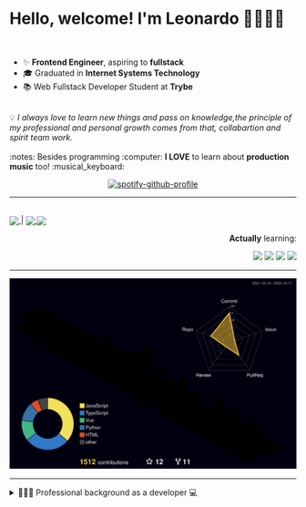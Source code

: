 # Hello, welcome! I'm Leonardo 🌈👨🏽‍💻
<p align="right">
<img src="https://upload.wikimedia.org/wikipedia/en/thumb/0/05/Flag_of_Brazil.svg/1200px-Flag_of_Brazil.svg.png" width=20 height=15 / >
<img src="https://upload.wikimedia.org/wikipedia/commons/2/2b/Bandeira_do_estado_de_S%C3%A3o_Paulo.svg" width=20 height=15 / >
</p>

- ✨ <b>Frontend Engineer</b>, aspiring to <b>fullstack</b>
- 🎓 Graduated in <b>Internet Systems Technology</b>
- 📚 Web Fullstack Developer Student at <b>Trybe</b>
<br>
💡 <i>I always love to learn new things and pass on knowledge,the principle of my professional and personal growth comes from that, collabartion and spirit team work.</i>
<br><br>
:notes: Besides programming :computer:
<b>I LOVE</b> to learn about <b>production music</b> too! :musical_keyboard:

<div align=center>
    
 [![spotify-github-profile](https://spotify-github-profile.vercel.app/api/view?uid=lcds90&cover_image=true&theme=novatorem&bar_color=ac61d2&bar_color_cover=false)](https://spotify-github-profile.vercel.app/api/view?uid=lcds90&redirect=true)
    
</div>

* * *

<br />
    
<div align="left">

<a href="https://lcds.vercel.app/">
   <img align="center" src="https://img.shields.io/badge/Access-Portfolio-purple"/>
</a> |
<a href="https://www.linkedin.com/in/lcds90/">
  <img align="center" src="https://img.shields.io/static/v1?logo=linkedin&label=linkedin&message=lcds90&color=blue&style=for-the-badge"/>
</a>
<a href="mailto:lcds90@gmail.com">
  <img align="center" src="https://img.shields.io/static/v1?&logo=gmail&label=Send&message=Email&color=red&style=for-the-badge" />
</a>   
 
</div>

<div align="right"> 
       
**Actually** learning:
 
<img src="https://badges.aleen42.com/src/vue.svg">
<img src="https://badges.aleen42.com/src/typescript.svg">
<img src="https://badges.aleen42.com/src/node.svg">
<img src="https://badges.aleen42.com/src/jest_1.svg">
</div>

* * *

![](./profile-3d-contrib/profile-night-rainbow.svg)


* * *
       
<details>
       
<summary>👨🏽‍💻 Professional background as a developer 💻</summary>
    
  <div align="justify">


<div align="center">
<a href="https://wakatime.com/@lcds90">
  <img align="center" src="https://github-readme-stats.vercel.app/api/top-langs/?username=lcds90&langs_count=10&theme=gruvbox&layout=compact&include_all_commits=true" width="400px"/>
</a>
<a href="https://wakatime.com/@lcds90">
  <img align="center" width="400px" src="https://github-readme-stats.vercel.app/api/wakatime?username=lcds90&theme=gruvbox&layout=compact"/>
</a>
</div>

<br/>

<div align="center">
    
<a href="https://wakatime.com/@lcds90">
  <img align="center" width="400px" src="https://github-readme-stats.vercel.app/api?username=lcds90&count_private=true&theme=gruvbox"/>
</a>
<!-- <img align="center" width="300px" src="https://github-profile-trophy.vercel.app/?username=lcds90&row=2&column=3&theme=gruvbox"/> -->

<img align="center" width="400px" src="https://github-readme-streak-stats.herokuapp.com/?user=lcds90&theme=dark"/>

</div>

<br />
              
<!--START_SECTION:waka-->
![Code Time](http://img.shields.io/badge/Code%20Time-1%2C987%20hrs%2032%20mins-blue)

![Profile Views](http://img.shields.io/badge/Profile%20Views-4-blue)

![Lines of code](https://img.shields.io/badge/From%20Hello%20World%20I%27ve%20Written-1%20Million%20lines%20of%20code-blue)

**🐱 My GitHub Data** 

> 🏆 1,252 Contributions in the Year 2022
 > 
> 📦 662.3 kB Used in GitHub's Storage 
 > 
> 🚫 Not Opted to Hire
 > 
> 📜 83 Public Repositories 
 > 
> 🔑 68 Private Repositories  
 > 
**I'm a Night 🦉** 

```text
🌞 Morning    145 commits    ███░░░░░░░░░░░░░░░░░░░░░░   12.66% 
🌆 Daytime    305 commits    ██████░░░░░░░░░░░░░░░░░░░   26.64% 
🌃 Evening    459 commits    ██████████░░░░░░░░░░░░░░░   40.09% 
🌙 Night      236 commits    █████░░░░░░░░░░░░░░░░░░░░   20.61%

```
📅 **I'm Most Productive on Sunday** 

```text
Monday       138 commits    ███░░░░░░░░░░░░░░░░░░░░░░   12.05% 
Tuesday      161 commits    ███░░░░░░░░░░░░░░░░░░░░░░   14.06% 
Wednesday    81 commits     █░░░░░░░░░░░░░░░░░░░░░░░░   7.07% 
Thursday     111 commits    ██░░░░░░░░░░░░░░░░░░░░░░░   9.69% 
Friday       106 commits    ██░░░░░░░░░░░░░░░░░░░░░░░   9.26% 
Saturday     202 commits    ████░░░░░░░░░░░░░░░░░░░░░   17.64% 
Sunday       346 commits    ███████░░░░░░░░░░░░░░░░░░   30.22%

```


📊 **This Week I Spent My Time On** 

```text
⌚︎ Time Zone: America/Sao_Paulo

💬 Programming Languages: 
Vue.js                   11 hrs 9 mins       ███████████████░░░░░░░░░░   61.26% 
TypeScript               1 hr 56 mins        ██░░░░░░░░░░░░░░░░░░░░░░░   10.69% 
JavaScript               1 hr 46 mins        ██░░░░░░░░░░░░░░░░░░░░░░░   9.71% 
HTML                     1 hr 30 mins        ██░░░░░░░░░░░░░░░░░░░░░░░   8.27% 
JSON                     1 hr                █░░░░░░░░░░░░░░░░░░░░░░░░   5.56%

🔥 Editors: 
VS Code                  18 hrs 12 mins      █████████████████████████   100.0%

💻 Operating System: 
Linux                    15 hrs 19 mins      █████████████████████░░░░   84.16% 
Windows                  2 hrs 53 mins       ████░░░░░░░░░░░░░░░░░░░░░   15.84%

```

**I Mostly Code in JavaScript** 

```text
JavaScript               42 repos            ███████████░░░░░░░░░░░░░░   44.21% 
TypeScript               24 repos            ██████░░░░░░░░░░░░░░░░░░░   25.26% 
Vue                      12 repos            ███░░░░░░░░░░░░░░░░░░░░░░   12.63% 
HTML                     7 repos             █░░░░░░░░░░░░░░░░░░░░░░░░   7.37% 
Python                   6 repos             █░░░░░░░░░░░░░░░░░░░░░░░░   6.32%

```


**Timeline**

![Chart not found](https://raw.githubusercontent.com/lcds90/lcds90/main/charts/bar_graph.png) 


 Last Updated on 11/10/2022 19:04:14 UTC
<!--END_SECTION:waka-->
              
              
   </div>
</details>

